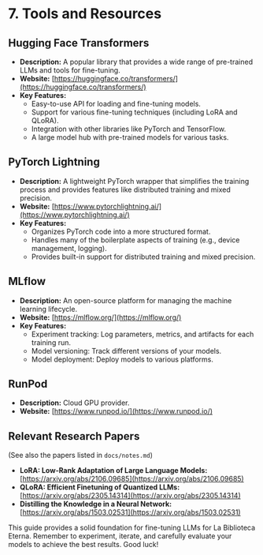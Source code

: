 # 7. Tools and Resources

## Hugging Face Transformers

*   **Description:**  A popular library that provides a wide range of pre-trained LLMs and tools for fine-tuning.
*   **Website:**  [https://huggingface.co/transformers/](https://huggingface.co/transformers/)
*   **Key Features:**
    *   Easy-to-use API for loading and fine-tuning models.
    *   Support for various fine-tuning techniques (including LoRA and QLoRA).
    *   Integration with other libraries like PyTorch and TensorFlow.
    *   A large model hub with pre-trained models for various tasks.

## PyTorch Lightning

*   **Description:**  A lightweight PyTorch wrapper that simplifies the training process and provides features like distributed training and mixed precision.
*   **Website:**  [https://www.pytorchlightning.ai/](https://www.pytorchlightning.ai/)
*   **Key Features:**
    *   Organizes PyTorch code into a more structured format.
    *   Handles many of the boilerplate aspects of training (e.g., device management, logging).
    *   Provides built-in support for distributed training and mixed precision.

## MLflow

*   **Description:**  An open-source platform for managing the machine learning lifecycle.
*   **Website:**  [https://mlflow.org/](https://mlflow.org/)
*   **Key Features:**
    *   Experiment tracking:  Log parameters, metrics, and artifacts for each training run.
    *   Model versioning:  Track different versions of your models.
    *   Model deployment:  Deploy models to various platforms.

## RunPod

* **Description:** Cloud GPU provider.
* **Website:** [https://www.runpod.io/](https://www.runpod.io/)

## Relevant Research Papers

(See also the papers listed in `docs/notes.md`)

*   **LoRA: Low-Rank Adaptation of Large Language Models:** [https://arxiv.org/abs/2106.09685](https://arxiv.org/abs/2106.09685)
*   **QLoRA: Efficient Finetuning of Quantized LLMs:** [https://arxiv.org/abs/2305.14314](https://arxiv.org/abs/2305.14314)
*   **Distilling the Knowledge in a Neural Network:** [https://arxiv.org/abs/1503.02531](https://arxiv.org/abs/1503.02531)

This guide provides a solid foundation for fine-tuning LLMs for La Biblioteca Eterna. Remember to experiment, iterate, and carefully evaluate your models to achieve the best results. Good luck! 
